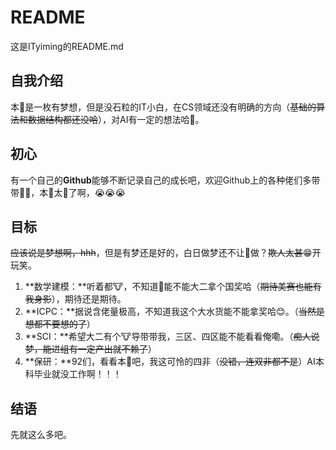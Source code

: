 # README

这是ITyiming的README.md

## 自我介绍

本🐹是一枚有梦想，但是没石粒的IT小白，在CS领域还没有明确的方向（~~基础的算法和数据结构都还没哈~~），对AI有一定的想法哈🥰。

## 初心

有一个自己的**Github**能够不断记录自己的成长吧，欢迎Github上的各种佬们多带带🐹🐹，本🐹太🥬了啊，😭😭😭

## 目标

~~应该说是梦想啊，hhh~~，但是有梦还是好的，白日做梦还不让🐹做？~~欺人太甚~~😁开玩笑。

1. **数学建模：**听着都🐮，不知道🐹能不能大二拿个国奖哈（~~期待美赛也能有我身影~~），期待还是期待。
2. **ICPC：**据说含佬量极高，不知道我这个大水货能不能拿奖哈😊。（~~当然是想都不要想的了~~）
3. **SCI：**希望大二有个🐮导带带我，三区、四区能不能看看俺嘞。（~~痴人说梦，能进组有一定产出就不赖了~~）
4. **保研：**92们，看看本🐹吧，我这可怜的四非（~~没错，连双非都不是~~）AI本科毕业就没工作啊！！！

## 结语

先就这么多吧。